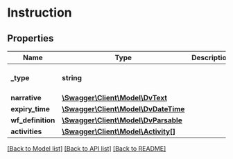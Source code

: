 # Instruction

## Properties
Name | Type | Description | Notes
------------ | ------------- | ------------- | -------------
**_type** | **string** |  | [optional] [default to 'INSTRUCTION']
**narrative** | [**\Swagger\Client\Model\DvText**](DvText.md) |  | 
**expiry_time** | [**\Swagger\Client\Model\DvDateTime**](DvDateTime.md) |  | [optional] 
**wf_definition** | [**\Swagger\Client\Model\DvParsable**](DvParsable.md) |  | [optional] 
**activities** | [**\Swagger\Client\Model\Activity[]**](Activity.md) |  | [optional] 

[[Back to Model list]](../../README.md#documentation-for-models) [[Back to API list]](../../README.md#documentation-for-api-endpoints) [[Back to README]](../../README.md)

